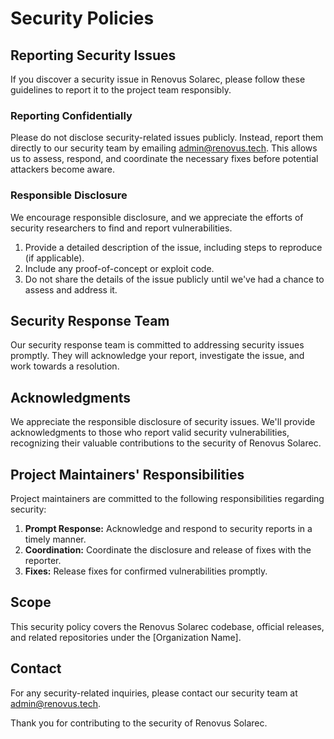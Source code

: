 # Security Policies

## Reporting Security Issues

If you discover a security issue in Renovus Solarec, please follow these guidelines to report it to the project team responsibly.

### Reporting Confidentially

Please do not disclose security-related issues publicly. Instead, report them directly to our security team by emailing admin@renovus.tech. This allows us to assess, respond, and coordinate the necessary fixes before potential attackers become aware.

### Responsible Disclosure

We encourage responsible disclosure, and we appreciate the efforts of security researchers to find and report vulnerabilities.

1. Provide a detailed description of the issue, including steps to reproduce (if applicable).
2. Include any proof-of-concept or exploit code.
3. Do not share the details of the issue publicly until we've had a chance to assess and address it.

## Security Response Team

Our security response team is committed to addressing security issues promptly. They will acknowledge your report, investigate the issue, and work towards a resolution.

## Acknowledgments

We appreciate the responsible disclosure of security issues. We'll provide acknowledgments to those who report valid security vulnerabilities, recognizing their valuable contributions to the security of Renovus Solarec.

## Project Maintainers' Responsibilities

Project maintainers are committed to the following responsibilities regarding security:

1. **Prompt Response:** Acknowledge and respond to security reports in a timely manner.
2. **Coordination:** Coordinate the disclosure and release of fixes with the reporter.
3. **Fixes:** Release fixes for confirmed vulnerabilities promptly.

## Scope

This security policy covers the Renovus Solarec codebase, official releases, and related repositories under the [Organization Name].

## Contact

For any security-related inquiries, please contact our security team at admin@renovus.tech.

Thank you for contributing to the security of Renovus Solarec.
